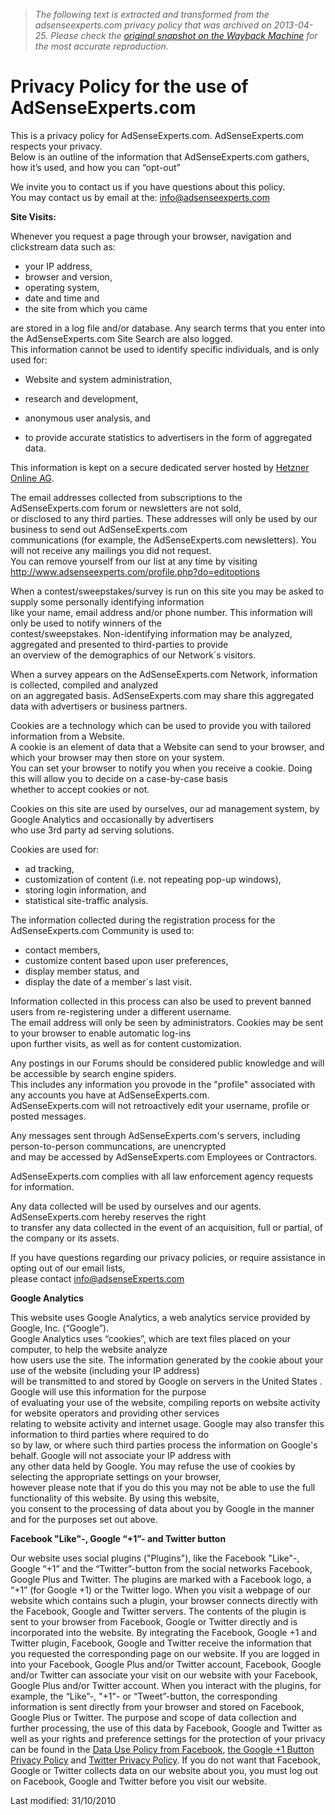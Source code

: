 > *The following text is extracted and transformed from the adsenseexperts.com privacy policy that was archived on 2013-04-25. Please check the [original snapshot on the Wayback Machine](https://web.archive.org/web/20130425021251id_/http%3A//www.adsenseexperts.com/privacy.html) for the most accurate reproduction.*

# Privacy Policy for the use of AdSenseExperts.com

This is a privacy policy for AdSenseExperts.com. AdSenseExperts.com respects your privacy.  
Below is an outline of the information that AdSenseExperts.com gathers, how it’s used, and how you can “opt-out”

We invite you to contact us if you have questions about this policy.  
You may contact us by email at the: [info@adsenseexperts.com](mailto:info@AdSenseexperts.com)

**Site Visits:**

Whenever you request a page through your browser, navigation and clickstream data such as:

  * your IP address,
  * browser and version,
  * operating system,
  * date and time and
  * the site from which you came

are stored in a log file and/or database. Any search terms that you enter into the AdSenseExperts.com Site Search are also logged.  
This information cannot be used to identify specific individuals, and is only used for:

  * Website and system administration,  

  * research and development,  

  * anonymous user analysis, and  

  * to provide accurate statistics to advertisers in the form of aggregated data.

This information is kept on a secure dedicated server hosted by [Hetzner Online AG](http://www.hetzner.de/).

The email addresses collected from subscriptions to the AdSenseExperts.com forum or newsletters are not sold,  
or disclosed to any third parties. These addresses will only be used by our business to send out AdSenseExperts.com   
communications (for example, the AdSenseExperts.com newsletters). You will not receive any mailings you did not request.  
You can remove yourself from our list at any time by visiting http://www.adsenseexperts.com/profile.php?do=editoptions

When a contest/sweepstakes/survey is run on this site you may be asked to supply some personally identifying information  
like your name, email address and/or phone number. This information will only be used to notify winners of the   
contest/sweepstakes. Non-identifying information may be analyzed, aggregated and presented to third-parties to provide   
an overview of the demographics of our Network´s visitors.

When a survey appears on the AdSenseExperts.com Network, information is collected, compiled and analyzed   
on an aggregated basis. AdSenseExperts.com may share this aggregated data with advertisers or business partners.

Cookies are a technology which can be used to provide you with tailored information from a Website.   
A cookie is an element of data that a Website can send to your browser, and which your browser may then store on your system.   
You can set your browser to notify you when you receive a cookie. Doing this will allow you to decide on a case-by-case basis   
whether to accept cookies or not.

Cookies on this site are used by ourselves, our ad management system, by Google Analytics and occasionally by advertisers   
who use 3rd party ad serving solutions. 

Cookies are used for:

  * ad tracking,
  * customization of content (i.e. not repeating pop-up windows),
  * storing login information, and
  * statistical site-traffic analysis.

The information collected during the registration process for the AdSenseExperts.com Community is used to:
  * contact members,
  * customize content based upon user preferences,
  * display member status, and
  * display the date of a member´s last visit.

Information collected in this process can also be used to prevent banned users from re-registering under a different username.   
The email address will only be seen by administrators. Cookies may be sent to your browser to enable automatic log-ins   
upon further visits, as well as for content customization.

Any postings in our Forums should be considered public knowledge and will be accessible by search engine spiders.   
This includes any information you provode in the "profile" associated with any accounts you have at AdSenseExperts.com.   
AdSenseExperts.com will not retroactively edit your username, profile or posted messages.

Any messages sent through AdSenseExperts.com's servers, including person-to-person communcations, are unencrypted   
and may be accessed by AdSenseExperts.com Employees or Contractors.

AdSenseExperts.com complies with all law enforcement agency requests for information.

Any data collected will be used by ourselves and our agents. AdSenseExperts.com hereby reserves the right   
to transfer any data collected in the event of an acquisition, full or partial, of the company or its assets.

If you have questions regarding our privacy policies, or require assistance in opting out of our email lists,   
please contact info@adsenseExperts.com

  
**Google Analytics**

This website uses Google Analytics, a web analytics service provided by Google, Inc. (“Google”).   
Google Analytics uses “cookies”, which are text files placed on your computer, to help the website analyze   
how users use the site. The information generated by the cookie about your use of the website (including your IP address)   
will be transmitted to and stored by Google on servers in the United States . Google will use this information for the purpose   
of evaluating your use of the website, compiling reports on website activity for website operators and providing other services   
relating to website activity and internet usage. Google may also transfer this information to third parties where required to do   
so by law, or where such third parties process the information on Google's behalf. Google will not associate your IP address with   
any other data held by Google. You may refuse the use of cookies by selecting the appropriate settings on your browser,   
however please note that if you do this you may not be able to use the full functionality of this website. By using this website,  
you consent to the processing of data about you by Google in the manner and for the purposes set out above.

**Facebook "Like"-, Google “+1”- and Twitter button**

Our website uses social plugins ("Plugins"), like the Facebook "Like"-, Google “+1” and the “Twitter”-button from the social networks Facebook, Google Plus and Twitter. The plugins are marked with a Facebook logo, a “+1” (for Google +1) or the Twitter logo. When you visit a webpage of our website which contains such a plugin, your browser connects directly with the Facebook, Google and Twitter servers. The contents of the plugin is sent to your browser from Facebook, Google or Twitter directly and is incorporated into the website. By integrating the Facebook, Google +1 and Twitter plugin, Facebook, Google and Twitter receive the information that you requested the corresponding page on our website. If you are logged in into your Facebook, Google Plus and/or Twitter account, Facebook, Google and/or Twitter can associate your visit on our website with your Facebook, Google Plus and/or Twitter account. When you interact with the plugins, for example, the “Like”-, "+1"- or “Tweet”-button, the corresponding information is sent directly from your browser and stored on Facebook, Google Plus or Twitter. The purpose and scope of data collection and further processing, the use of this data by Facebook, Google and Twitter as well as your rights and preference settings for the protection of your privacy can be found in the [Data Use Policy from Facebook](http://www.facebook.com/policy.php), [the Google +1 Button Privacy Policy](http://www.google.com/intl/en/+/policy/+1button.html) and [Twitter Privacy Policy](https://web.archive.org/web/20130425021251id_/http%3A//www.adsenseexperts.com/%E2%80%9Dhttps://twitter.com/privacy%22). If you do not want that Facebook, Google or Twitter collects data on our website about you, you must log out on Facebook, Google and Twitter before you visit our website.

Last modified: 31/10/2010
